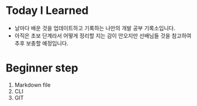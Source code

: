 # Today I Learned

- 날마다 배운 것을 업데이트하고 기록하는 나만의 개발 공부 기록소입니다.
- 아직은 초보 단계라서 어떻게 정리할 지는 감이 안오지만 선배님들 것을 참고하여
  추후 보충할 예정입니다.



# Beginner step

1. Markdown file
2. CLI
3. GIT

